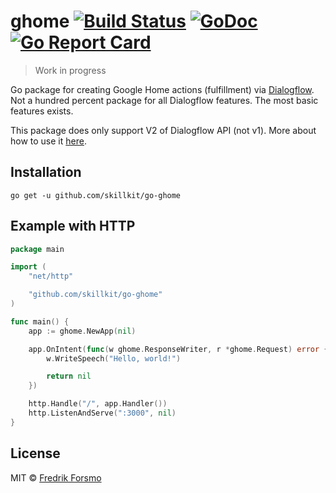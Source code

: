 # ghome [![Build Status](https://travis-ci.org/skillkit/go-ghome.svg?branch=master)](https://travis-ci.org/skillkit/go-ghome) [![GoDoc](https://godoc.org/github.com/skillkit/go-ghome?status.svg)](https://godoc.org/github.com/skillkit/go-ghome) [![Go Report Card](https://goreportcard.com/badge/github.com/skillkit/go-ghome)](https://goreportcard.com/report/github.com/skillkit/go-ghome)

> Work in progress

Go package for creating Google Home actions (fulfillment) via [Dialogflow](https://dialogflow.com). Not a hundred percent package for all Dialogflow features. The most basic features exists.

This package does only support V2 of Dialogflow API (not v1). More about how to use it [here](https://dialogflow.com/docs/reference/v2-agent-setup).

## Installation

```
go get -u github.com/skillkit/go-ghome
```

## Example with HTTP

```go
package main

import (
	"net/http"

	"github.com/skillkit/go-ghome"
)

func main() {
	app := ghome.NewApp(nil)

	app.OnIntent(func(w ghome.ResponseWriter, r *ghome.Request) error {
		w.WriteSpeech("Hello, world!")

		return nil
	})

	http.Handle("/", app.Handler())
	http.ListenAndServe(":3000", nil)
}
```

## License

MIT © [Fredrik Forsmo](https://github.com/frozzare)
